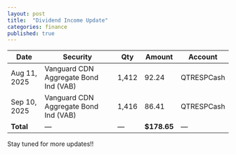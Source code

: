 ```yaml
---
layout: post
title:  "Dividend Income Update"
categories: finance
published: true
---
```



| Date       | Security                           | Qty   | Amount | Account   |
|------------|------------------------------------|-------|--------|-----------|
| Aug 11, 2025 | Vanguard CDN Aggregate Bond Ind (VAB) | 1,412 | 92.24  | QTRESPCash |
| Sep 10, 2025 | Vanguard CDN Aggregate Bond Ind (VAB) | 1,416 | 86.41  | QTRESPCash |
| **Total**  | —                                  | —     | **$178.65** | —         |

Stay tuned for more updates!!



